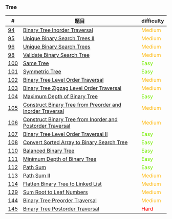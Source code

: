 ### Tree

| #                     | 题目                                                         | difficulty                                 |
| --------------------- | ------------------------------------------------------------ | ------------------------------------------ |
| [94](0094/README.md)  | [Binary Tree Inorder Traversal](0094/README.md)              | <span style='color:#FFB90F;'>Medium</span> |
| [95](0095/README.md)  | [Unique Binary Search Trees II](0095/README.md)              | <span style='color:#FFB90F;'>Medium</span> |
| [96](0096/README.md)  | [Unique Binary Search Trees](0096/README.md)                 | <span style='color:#FFB90F;'>Medium</span> |
| [98](0098/README.md)  | [Validate Binary Search Tree](0098/README.md)                | <span style='color:#FFB90F;'>Medium</span> |
| [100](0100/README.md) | [Same Tree](0100/README.md)                                  | <span style='color: #76EE00;'>Easy</span>  |
| [101](0101/README.md) | [Symmetric Tree](0101/README.md)                             | <span style='color: #76EE00;'>Easy</span>  |
| [102](0102/README.md) | [Binary Tree Level Order Traversal](0102/README.md)          | <span style='color:#FFB90F;'>Medium</span> |
| [103](0103/README.md) | [Binary Tree Zigzag Level Order Traversal](0103/README.md)   | <span style='color:#FFB90F;'>Medium</span> |
| [104](0104/README.md) | [Maximum Depth of Binary Tree](0104/README.md)               | <span style='color: #76EE00;'>Easy</span>  |
| [105](0105/README.md) | [Construct Binary Tree from Preorder and Inorder Traversal](0105/README.md) | <span style='color:#FFB90F;'>Medium</span> |
| [106](0106/README.md) | [Construct Binary Tree from Inorder and Postorder Traversal](0106/README.md) | <span style='color:#FFB90F;'>Medium</span> |
| [107](0107/README.md) | [Binary Tree Level Order Traversal II](0107/README.md)       | <span style='color: #76EE00;'>Easy</span>  |
| [108](0108/README.md) | [Convert Sorted Array to Binary Search Tree](0108/README.md) | <span style='color: #76EE00;'>Easy</span>  |
| [110](0110/README.md) | [Balanced Binary Tree](0110/README.md)                       | <span style='color: #76EE00;'>Easy</span>  |
| [111](0111/README.md) | [Minimum Depth of Binary Tree](0111/README.md)               | <span style='color: #76EE00;'>Easy</span>  |
| [112](0112/README.md) | [Path Sum](0112/README.md)                                   | <span style='color: #76EE00;'>Easy</span>  |
| [113](0113/README.md) | [Path Sum II](0113/README.md)                                | <span style='color:#FFB90F;'>Medium</span> |
| [114](0114/README.md) | [Flatten Binary Tree to Linked List](0114/README.md)         | <span style='color:#FFB90F;'>Medium</span> |
| [129](0129/README.md) | [Sum Root to Leaf Numbers](0129/README.md)                   | <span style='color:#FFB90F;'>Medium</span> |
| [144](0144/README.md) | [Binary Tree Preorder Traversal](0144/README.md)             | <span style='color:#FFB90F;'>Medium</span> |
| [145](0145/README.md) | [Binary Tree Postorder Traversal](0145/README.md)            | <span style='color:#FF0000;'>Hard</span>   |

